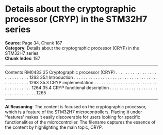 # Details about the cryptographic processor (CRYP) in the STM32H7 series

**Source**: Page 34, Chunk 187  
**Category**: Details about the cryptographic processor (CRYP) in the STM32H7 series  
**Chunk Index**: 187

---

Contents RM0433
35 Cryptographic processor (CRYP) . . . . . . . . . . . . . . . . . . . . . . . . . . . 1263
35.1 Introduction . . . . . . . . . . . . . . . . . . . . . . . . . . . . . . . . . . . . . . . . . . . . . 1263
35.3 CRYP implementation . . . . . . . . . . . . . . . . . . . . . . . . . . . . . . . . . . . . . 1264
35.4 CRYP functional description . . . . . . . . . . . . . . . . . . . . . . . . . . . . . . . . . 1265

---

**AI Reasoning**: The content is focused on the cryptographic processor, which is a feature of the STM32H7 microcontrollers. Placing it under 'features' makes it easily discoverable for users looking for specific functionalities of the microcontroller. The filename captures the essence of the content by highlighting the main topic, CRYP.
